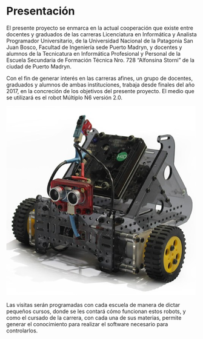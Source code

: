# Presentación
El presente proyecto se enmarca en la actual cooperación que existe entre docentes y graduados de las carreras Licenciatura en Informática y Analista Programador Universitario, de la Universidad Nacional de la Patagonia San Juan Bosco, Facultad de Ingeniería sede Puerto Madryn, y docentes y alumnos de la Tecnicatura en Informática Profesional y Personal de la Escuela Secundaria de Formación Técnica Nro. 728 “Alfonsina Storni” de la ciudad de Puerto Madryn.

Con el fin de generar interés en las carreras afines, un grupo de docentes, graduados y alumnos de ambas instituciones, trabaja desde finales del año 2017, en la concreción de los objetivos del presente proyecto. El medio que se utilizará es el robot Múltiplo N6 versión 2.0.

![Robot Multiplo N6](/img/n6max6_500x0.jpg)

Las visitas serán programadas con cada escuela de manera de dictar pequeños cursos, donde se les contará cómo funcionan estos robots, y como el cursado de la carrera, con cada una de sus materias, permite generar el conocimiento para realizar el software necesario para controlarlos.
